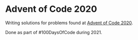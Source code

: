 # Advent of Code 2020
Writing solutions for problems found at [Advent of Code 2020](https://adventofcode.com/2020).

Done as part of #100DaysOfCode during 2021.